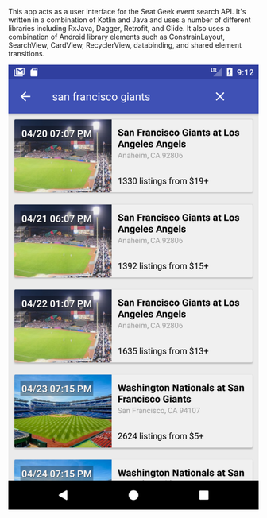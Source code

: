 This app acts as a user interface for the Seat Geek event search API. It's written in a combination of Kotlin and Java and uses a number of different libraries including RxJava, Dagger, Retrofit, and Glide. It also uses a combination of Android library elements such as ConstrainLayout, SearchView, CardView, RecyclerView, databinding, and shared element transitions.

![alt text](https://raw.githubusercontent.com/cjwilliams24680/seat_geek_search/master/search_screenshot.png)
